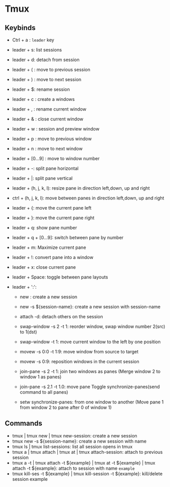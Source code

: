 # Tmux

## Keybinds

- Ctrl + a : `leader` key

- leader + s: list sessions
- leader + d: detach from session
- leader + ( : move to previous session
- leader + ) : move to next session
- leader + $: rename session

- leader + c : create a windows
- leader + , : rename current window
- leader + & : close current window
- leader + w : session and preview window
- leader + p : move to previous window
- leader + n : move to next window
- leader + [0...9] : move to window number

- leader + -: split pane horizontal
- leader + |: split pane vertical
- leader + (h, j, k, l): resize pane in direction left,down, up and right
- ctrl + (h, j, k, l): move between panes in direction left,down, up and right
- leader + {: move the current pane left
- leader + }: move the current pane right
- leader + q: show pane number
- leader + q + [0...9]: switch between pane by number
- leader + m: Maximize current pane
- leader + !: convert pane into a window
- leader + x: close current pane
- leader + Space: toggle between pane layouts

- leader + ':':

  - new : create a new session
  - new -s ${session-name}: create a new session with session-name
  - attach -d: detach others on the session

  - swap-window -s 2 -t 1: reorder window, swap window number 2(src) to 1(dst)
  - swap-window -t 1: move current window to the left by one position
  - movew -s 0:0 -t 1:9: move window from source to target
  - movew -s 0:9: reposition windows in the current session

  - join-pane -s 2 -t 1: join two windows as panes (Merge window 2 to window 1 as panes)
  - join-pane -s 2.1 -t 1.0: move pane Toggle synchronize-panes(send command to all panes)
  - setw synchronize-panes: from one window to another (Move pane 1 from window 2 to pane after 0 of window 1)

## Commands

- tmux | tmux new | tmux new-session: create a new session
- tmux new -s ${session-name}: create a new session with name
- tmux ls | tmux list-sessions: list all session opens in tmux
- tmux a | tmux attach | tmux at | tmux attach-session: attach to previous session
- tmux a -t | tmux attach -t ${example} | tmux at -t ${example} | tmux attach -t ${example}: attach to session with name `example`
- tmux kill-ses -t ${example} | tmux kill-session -t ${example}: kill/delete session example
